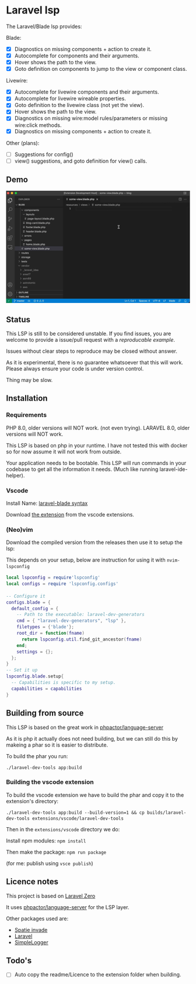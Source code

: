 # Laravel lsp

The Laravel/Blade lsp provides:

Blade:
- [x] Diagnostics on missing components + action to create it.
- [x] Autocomplete for components and their arguments.
- [x] Hover shows the path to the view.
- [x] Goto definition on components to jump to the view or component class.

Livewire:
- [x] Autocomplete for livewire components and their arguments.
- [x] Autocomplete for livewire wireable properties.
- [x] Goto definition to the livewire class (not yet the view).
- [x] Hover shows the path to the view.
- [x] Diagnostics on missing wire:model rules/parameters or missing wire:click methods.
- [x] Diagnostics on missing components + action to create it.

Other (plans):
- [ ] Suggestions for config()
- [ ] view() suggestions, and goto definition for view() calls.

## Demo

![Demo](./screenshots/demo-blade-lsp.gif)

## Status

This LSP is still to be considered unstable. If you find issues, you are welcome to provide a
issue/pull request with a *reproducable example*.

Issues without clear steps to reproduce may be closed without answer.

As it is experimental, there is no guarantee whatsoever that this will work. Please always ensure
your code is under version control.

Thing may be slow.

## Installation

### Requirements

PHP 8.0, older versions will NOT work. (not even trying).
LARAVEL 8.0, older versions will NOT work.

This LSP is based on php in your runtime. I have not tested this with docker so for now assume it
will not work from outside.

Your application needs to be bootable. This LSP will run commands in your codebase to get all the
information it needs. (Much like running laravel-ide-helper).

### Vscode

Install Name: [laravel-blade syntax](https://marketplace.visualstudio.com/items?itemName=cjhowe7.laravel-blade)

Download [the extension](https://marketplace.visualstudio.com/items?itemName=haringsbe-haringsrob.laravel-blade-livewire-lsp) from the vscode extensions.

### (Neo)vim

Download the compiled version from the releases then use it to setup the lsp:

This depends on your setup, below are instruction for using it with `nvim-lspconfig`

``` lua
local lspconfig = require'lspconfig'
local configs = require 'lspconfig.configs'

-- Configure it
configs.blade = {
  default_config = {
    -- Path to the executable: laravel-dev-generators
    cmd = { "laravel-dev-generators", "lsp" },
    filetypes = {'blade'};
    root_dir = function(fname)
      return lspconfig.util.find_git_ancestor(fname)
    end;
    settings = {};
  };
}
-- Set it up
lspconfig.blade.setup{
  -- Capabilities is specific to my setup.
  capabilities = capabilities
}
```

## Building from source

This LSP is based on the great work in [phpactor/language-server](https://github.com/phpactor/language-server)

As it is php it actually does not need building, but we can still do this by makeing a phar so it is easier to distribute.

To build the phar you run:

```
./laravel-dev-tools app:build
```

### Building the vscode extension

To build the vscode extension we have to build the phar and copy it to the extension's directory:

```
./laravel-dev-tools app:build --build-version=1 && cp builds/laravel-dev-tools extensions/vscode/laravel-dev-tools
```

Then in the `extensions/vscode` directory we do:

Install npm modules: `npm install`

Then make the package: `npm run package`

(for me: publish using `vsce publish`)

## Licence notes

This project is based on [Laravel Zero](https://github.com/laravel-zero/laravel-zero)

It uses [phpactor/language-server](https://github.com/phpactor/language-server) for the LSP layer.

Other packages used are:
- [Spatie invade](https://github.com/spatie/invade)
- [Laravel](https://github.com/laravel/framework)
- [SimpleLogger](https://github.com/wa72/simplelogger)

## Todo's

- [ ] Auto copy the readme/Licence to the extension folder when building.